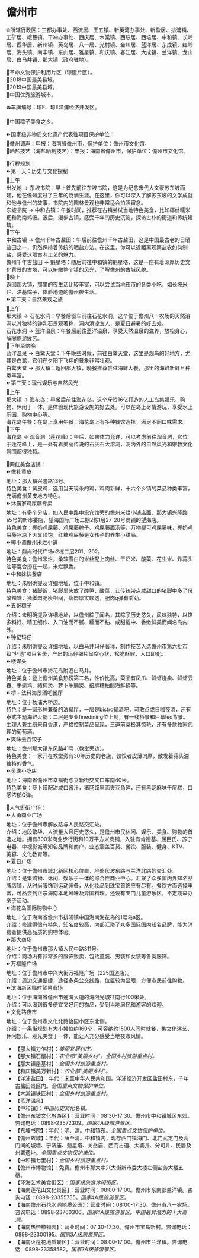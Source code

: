 # 儋州市  
🌐所辖行政区：三都办事处、西流居、王五镇、新英湾办事处、新盈居、排浦镇、工矿居、峨蔓镇、干冲办事处、西庆居、木棠镇、西联居、西培居、中和镇、长岭居、西华居、新州镇、英岛居、八一居、光村镇、金川居、蓝洋居、东成镇、红岭居、海头镇、南丰镇、东山居、雅星镇、和庆镇、春江居、大成镇、兰洋镇、龙山居、白马井镇、那大镇（政府驻地）。  
  
🚩革命文物保护利用片区（琼崖片区）。  
🏅2018中国最美县域。  
🏅2019中国最美县域。  
🏅中国优秀旅游城市。  
  
🚘车牌编号：琼F、琼E洋浦经济开发区。  
  
🧊中国粽子美食之乡。  
  
⏩国家级非物质文化遗产代表性项目保护单位：  
🔸儋州调声：申报：海南省儋州市，保护单位：儋州市文化馆。  
🔸晒盐技艺（海盐晒制技艺）：申报：海南省儋州市，保护单位：儋州市文化馆。  
  
🧭行程规划：  
⏩第一天：历史与文化探秘  
🔸上午  
出发地 → 东坡书院：早上首先前往东坡书院，这是为纪念宋代大文豪苏东坡而建，他在儋州度过了三年的贬谪生涯。在这里，你可以深入了解苏东坡的文学成就和他与儋州的故事，书院内的园林景观也非常适合拍照留念。  
东坡书院 → 中和古镇：午餐时间，推荐在古镇尝试当地特色美食，比如椰丝糯米粑和海南鸡饭。饭后，漫步古镇，感受千年的历史沉淀，探访古朴的街道和传统建筑。  
🔸下午  
中和古镇 → 儋州千年古盐田：午后前往儋州千年古盐田，这是中国最古老的日晒盐田之一，仍然保持着传统的晒盐方法。在这里，你可以近距离观察盐农如何制盐，感受这项古老工艺的魅力。  
儋州千年古盐田 → 魁星塔：随后前往中和镇的魁星塔，这是一座有着深厚历史文化背景的古塔，可以俯瞰整个镇的风光，了解儋州的古城风貌。  
🔸晚上  
返回那大镇，那里的夜生活比较丰富，可以尝试当地夜市的各类小吃，如长坡米烂、洛基粽子，体验地道的儋州夜生活。  
⏩第二天：自然景观之旅  
🔸上午  
那大镇 → 石花水洞：早餐后驱车前往石花水洞，这个位于儋州八一农场的天然溶洞以其独特的钟乳石景观著称，洞内清凉宜人，是夏日避暑的好去处。  
石花水洞 → 蓝洋温泉：午餐后前往蓝洋温泉，享受天然温泉的滋养，放松身心，解除旅途疲劳。  
🔸下午至傍晚  
蓝洋温泉 → 白鹭天堂：下午晚些时候，前往白鹭天堂，这里是观鸟的好地方，尤其是白鹭，它们在夕阳下飞翔的景象非常壮观。  
白鹭天堂 → 那大镇：返回那大镇，晚餐推荐尝试海鲜大餐，那里的海鲜新鲜且种类丰富。  
⏩第三天：现代娱乐与自然风光  
🔸上午  
那大镇 → 海花岛：早餐后前往海花岛，这个斥资16亿打造的人工岛集娱乐、购物、休闲于一体，是体验现代旅游设施的好去处。可以在岛上尽情游玩，享受水上乐园、购物中心等。  
海花岛午餐：在岛上享用午餐，海花岛上有多种餐饮选择，满足不同口味需求。  
🔸下午  
海花岛 → 观音洞（莲花峰）：午后，如果体力允许，可以考虑前往观音洞，它位于莲花峰上，是一处有着美丽传说的石灰石大溶洞，洞内外的自然风光和宗教文化氛围都很独特。    
  
🍴网红美食店铺：  
⏩儋礼黄皮  
地址：那大镇兴隆路13号。  
特色美食：黄皮鸡，选用当天现杀的鸡，鸡肉新鲜，十六个乡镇的菜品种类丰富，充满儋州黄皮地方特色。  
⏩沐晨家鸡屎藤专卖  
地址：有多个分店，如人民中路中旅宾馆旁的儋州米烂小铺店面、那大镇兴隆路a5号的新市委店、望海国际广场二期2栋1层27-28号商铺的望海店。  
特色美食：椰奶鸡屎藤、鸡屎藤粽子、鸡屎藤面汤等，万物都可鸡屎藤味，椰奶鸡屎藤冰凉下火又顶饱，红糖鸡屎藤是女孩子的养生小甜品。  
⏩椰小调儋州米烂小铺  
地址：鼎尚时代广场c2栋二层201、202。  
特色美食：儋州米烂，柔软雪白的米丝配上肉丝、干虾米、酸菜、花生米、炸蒜头油等混合捞在一起，米烂飘香。  
⏩中和妹快餐店  
地址：未明确提及详细地址，位于中和镇。  
特色美食：猪脚饭，猪脚里头放了酸笋、酸菜，让传统带点咸甜口的猪脚中多了份酸辣味，猪脚肉肥瘦相间，瘦肉厚实软透，肥肉q弹有嚼劲。  
⏩五哥粽子  
介绍：未明确提及详细地址，以儋州粽子闻名，其粽子历史悠久，风味独特，以馅多料好、精工细作、入口油而不腻、糯而不粘、咸甜适中、香嫩鲜美而闻名岛内外。  
⏩钟记玛仔  
介绍：未明确提及详细地址，以白马井玛仔著称，制作技艺入选儋州市第六批市级“非遗”项目名录，产出的玛仔细片呈空心状，松脆酥软，入口即化。  
⏩楼谋头  
地址：位于儋州市海花岛附近白马井。  
特色美食：登上儋州美食热榜第二名，性价比高，菜品有凤爪、鲜虾烧卖、鲜虾云吞、手撕鸡、猪脚煲、萝卜牛腩煲、招牌糟粕醋海鲜锅等。  
⏩桥・法料海景酒吧餐厅  
地址：位于杨浦大桥边。  
特色：是一家形神兼备的法餐厅，一层是bistro餐酒吧，可散点或日咖夜酒，还有泰式主题海鲜火锅；二层是专业finedining位上制，有一线桥景和巨幕led背景。主理人兼主厨来自香港，严格控制菜品呈现，三道前菜极其惊艳，还有多款独家代理的葡萄酒。  
⏩爽味云吞饺子  
地址：儋州那大镇东风路41号（教堂旁边）。  
特色美食：一家开在教堂旁有30年历史的老店，饺饺者皮薄肉厚，散发着蒜头油独特的香气。  
⏩吴珠小吃店  
地址：海南省儋州市幸福街与立新街交叉口东南40米。  
特色美食：萝卜馍配甜咸口酱汁，猪肠馍里面夹豆角碎，还有黑芝麻味千层糕，口感浓郁Q弹。    
  
👣人气逛街广场：  
⏩大勇商业广场  
地址：位于儋州市解放路与人民路交汇处。  
介绍：地段繁华、人流量大且历史悠久，是儋州市民休闲、娱乐、美食、购物的首选之地。拥有300米商业步行街和10万平方米商铺，入驻有肯德基、屈臣氏、苏宁电器、中视影城等知名品牌和商户，业态涵盖百货、餐饮、服装、健身、KTV、美容、文化教育等。  
⏩夏日广场  
地址：位于儋州市城北新区核心位置，地处伏波东路与兰洋北路的交汇处。  
介绍：是集购物、休闲、娱乐于一体的综合性商业中心。汇聚了众多国内外知名品牌店铺，从时尚服饰到运动装备，从化妆品到珠宝首饰应有尽有。餐饮方面选择丰富，可品尝到正宗海南本地风味及异国料理。还设有专门儿童游乐区，不定期举办亲子活动。  
⏩海花岛国际购物中心  
地址：位于海南省儋州市排浦镇中国海南海花岛的1号岛a区。  
介绍：修建得很有特色，知名度较高，内部汇聚了众多国际国内知名品牌，能为消费者提供高品质的购物体验。  
⏩那大商场  
地址：位于儋州市那大镇人民中路311号。  
介绍：商场内有非常多的服饰贩卖，包括童装、男装和女装等各类服饰。  
⏩万福隆广场  
地址：位于儋州市中兴大街万福隆广场（225国道店）。  
介绍：周边交通便捷，途径多条公交线路，位置较为显眼，方便市民前往购物。  
⏩滨海新区临时贸易市场  
地址：位于海南省儋州市通海大道的海阳光城往南行100米处。  
介绍：可以淘到很多便宜又好用的物品，受到当地居民和游客的欢迎。  
⏩文化路夜市  
地址：位于儋州市文化北路怡园小区东北侧。  
介绍：一条街规划有大小摊位约160个，可容纳约1500人同时就餐，集文化演艺、休闲娱乐、观光美食于一体，能让人充分感受当地夜市风情。  
  
* 【那大镇力乍村】：*美丽宜居村庄。*  
* 【那大镇石屋村】：*农业部“美丽乡村”。全国乡村旅游重点村。*  
* 【那大镇屋基村】：*全国乡村旅游重点村。*  
* 【和庆镇美万新村】：*农业部“美丽乡村”。*  
* 【洋浦盐田】：年代：宋至中华人民共和国。洋浦经济开发区盐田村东，千年古盐田景区内。*全国重点文物保护单位。*  
* 【木棠镇铁匠村】：*全国乡村旅游重点村。*  
* 【蓝洋温泉】  
* 【中和镇】：*中国历史文化名镇。*  
* 【儋州东坡文化旅游区】：营业时间：08:30-17:30。儋州市中和镇城区东郊。咨询电话：0898-23572309。*国家4A级旅游景区。*  
* 【东坡书院】：年代：明、清。中和镇东。*全国重点文物保护单位。*  
* 【儋州故城】：年代：唐至清。中和镇内，现存西门镇海门、北门武定门及两门间的城墙、宁济庙、魁星塔、关岳庙、西门古道、太婆井、分司井、民居及州署遗址。*全国重点文物保护单位。*  
* 【中和镇七里村】：*全国乡村旅游重点村。*  
* 【儋州市博物馆】：免费。儋州市那大中兴大街新市委大楼左侧盐务大楼五楼。  
* 【环海艺术美食街区】：*国家级旅游休闲街区。*  
* 【海南莲花山文化景区】：营业时间：08:00-17:00。儋州市东南部兰洋镇。咨询电话：0898-23355755。*国家4A级旅游景区。*  
* 【海南儋州石花水洞地质公园】：营业时间：08:00-17:30。儋州市八一农场。咨询电话：0898-23760306。*国家4A级旅游景区。中国最具潜力的十大奇洞。*  
* 【海南热带植物园】：营业时间：07:30-17:30。儋州市宝岛新村。咨询电话：0898-23300195。*国家3A级旅游景区。*  
* 【海南火莲花地质景区】：营业时间：08:00-17:00。儋州市兰洋镇。咨询电话：0898-23358582。*国家3A级旅游景区。*  